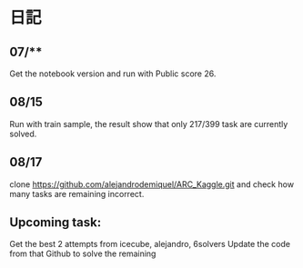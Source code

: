 # 日記

## 07/**
Get the notebook version and run with Public score 26.

## 08/15
Run with train sample, the result show that only 217/399 task are currently solved.

## 08/17
clone 
https://github.com/alejandrodemiquel/ARC_Kaggle.git 
and check how many tasks are remaining incorrect.

## Upcoming task:
Get the best 2 attempts from icecube, alejandro, 6solvers
Update the code from that Github to solve the remaining